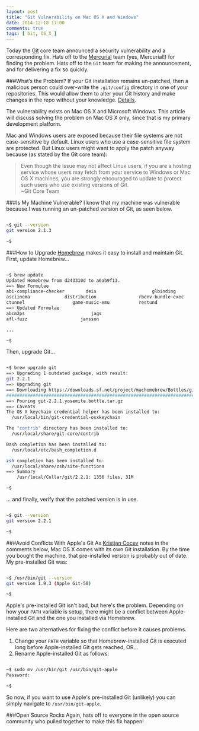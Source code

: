 ```yaml
---
layout: post
title: "Git Vulnerability on Mac OS X and Windows"
date: 2014-12-18 17:00
comments: true
tags: [ Git, OS_X ]
---
```

Today the [Git](http://git-scm.com/) core team announced a security vulnerability and a corresponding fix. Hats off to the [Mercurial](http://mercurial.selenic.com/) team (yes, Mercurial!) for finding the problem. Hats off to the `Git` team for making the announcement, and for delivering a fix so quickly.

###What’s the Problem?
If your Git installation remains un-patched, then a malicious person could over-write the `.git/config` directory in one of your repositories. This would allow them to alter your Git history and make changes in the repo without your knowledge. [Details](http://article.gmane.org/gmane.linux.kernel/1853266).

The vulnerability exists on Mac OS X and Microsoft Windows. This article will discuss solving the problem on Mac OS X only, since that is my primary development platform.

<!--more-->

Mac and Windows users are exposed because their file systems are not case-sensitive by default. Linux users who use a case-sensitive file system are protected. But Linux users might want to apply the patch anyway because (as stated by the Git core team):

>Even though the issue may not affect Linux users, if you are a hosting service whose users may fetch from your service to Windows or Mac OS X machines, you are strongly encouraged to update to protect such users who use existing versions of Git.<br/>~Git Core Team


###Is My Machine Vulnerable?
I know that my machine was vulnerable because I was running an un-patched version of Git, as seen below.

``` bash

~$ git --version
git version 2.1.3

~$ 

``` 

###How to Upgrade
[Homebrew](/blog/2014/02/12/homebrew-fundamentals/) makes it easy to install and maintain Git. First, update Homebrew...

``` bash

~$ brew update
Updated Homebrew from d243310d to a6ab9f13.
==> New Formulae
abi-compliance-checker        deis                     glbinding
asciinema             distribution                rbenv-bundle-exec
ctunnel                  game-music-emu           restund
==> Updated Formulae
abcm2ps                         jags
afl-fuzz                    jansson

...

~$ 

``` 

Then, upgrade Git...

``` bash

~$ brew upgrade git
==> Upgrading 1 outdated package, with result:
git 2.2.1
==> Upgrading git
==> Downloading https://downloads.sf.net/project/machomebrew/Bottles/git-2.2.1.y
######################################################################## 100.0%
==> Pouring git-2.2.1.yosemite.bottle.tar.gz
==> Caveats
The OS X keychain credential helper has been installed to:
  /usr/local/bin/git-credential-osxkeychain

The "contrib" directory has been installed to:
  /usr/local/share/git-core/contrib

Bash completion has been installed to:
  /usr/local/etc/bash_completion.d

zsh completion has been installed to:
  /usr/local/share/zsh/site-functions
==> Summary
    /usr/local/Cellar/git/2.2.1: 1356 files, 31M

~$ 

``` 

... and finally, verify that the patched version is in use.

``` bash

~$ git --version
git version 2.2.1

~$ 

``` 

###Avoid Conflicts With Apple's Git
As [Kristjan Cocev](https://twitter.com/kcocev) notes in the comments below, Mac OS X comes with its own Git installation. By the time you bought the machine, that pre-installed version is probably out of date. My pre-installed Git was:

``` bash

~$ /usr/bin/git --version
git version 1.9.3 (Apple Git-50)

~$ 

``` 

Apple's pre-installed Git isn't bad, but here's the problem. Depending on how your `PATH` variable is setup, there might be a conflict between Apple-installed Git and the one you installed via Homebrew. 

Here are two alternatives for fixing the conflict before it causes problems.

1. Change your `PATH` variable so that Homebrew-installed Git is executed long before Apple-installed Git gets reached, OR...
2. Rename Apple-installed Git as follows: 

``` bash

~$ sudo mv /usr/bin/git /usr/bin/git-apple
Password:

~$ 

``` 

So now, if you want to use Apple's pre-installed Git (unlikely) you can simply navigate to `/usr/bin/git-apple`.

###Open Source Rocks
Again, hats off to everyone in the open source community who pulled together to make this fix happen!


